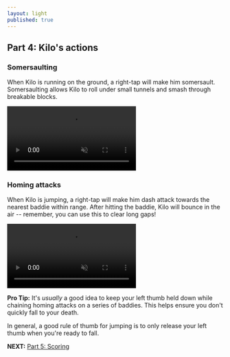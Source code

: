 ```yaml
---
layout: light
published: true
---
```


## Part 4: Kilo's actions

### Somersaulting

When Kilo is running on the ground, a right-tap will make him somersault. Somersaulting allows Kilo to roll under small tunnels and smash through breakable blocks.

<video autoplay="" loop="" muted="">
    <source type="video/webm" src="http://i.imgur.com/IuvR2ZC.webm">
    <source type="video/mp4" src="http://i.imgur.com/IuvR2ZC.mp4">
</video>

### Homing attacks

When Kilo is jumping, a right-tap will make him dash attack towards the nearest baddie within range. After hitting the baddie, Kilo will bounce in the air -- remember, you can use this to clear long gaps!

<video autoplay="" loop="" muted="">
    <source type="video/webm" src="http://i.imgur.com/6W6PE3s.webm">
    <source type="video/mp4" src="http://i.imgur.com/6W6PE3s.mp4">
</video>

**Pro Tip:** It's *usually* a good idea to keep your left thumb held down while chaining homing attacks on a series of baddies. This helps ensure you don't quickly fall to your death.

In general, a good rule of thumb for jumping is to only release your left thumb when you're ready to fall.

**NEXT:** [Part 5: Scoring](/manual/scoring)
